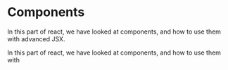 # Components

In this part of react, we have looked at components, and how to use them with advanced JSX.

In this part of react, we have looked at components, and how to use them with 